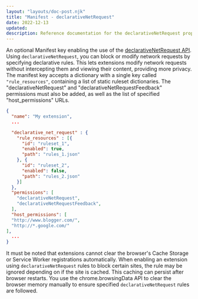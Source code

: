 ```yaml
---
layout: "layouts/doc-post.njk"
title: "Manifest - declarativeNetRequest"
date: 2022-12-13
updated: 
description: Reference documentation for the declarativeNetRequest property of manifest.json.
---
```


An optional Manifest key enabling the use of the [declarativeNetRequest API](/docs/extensions/reference/declarativeNetRequest/). Using `declarativeNetRequest`, you can block or modify network requests by specifying declarative rules. This lets extensions modify network requests without intercepting them and viewing their content, providing more privacy. The manifest key accepts a dictionary with a single key called `"rule_resources"`, containing a list of static ruleset dictionaries. The "declarativeNetRequest" and "declarativeNetRequestFeedback" permissions must also be added, as well as the list of specified  "host_permissions" URLs.

```json
{
  "name": "My extension",
  ...

  "declarative_net_request" : {
    "rule_resources" : [{
      "id": "ruleset_1",
      "enabled": true,
      "path": "rules_1.json"
    }, {
      "id": "ruleset_2",
      "enabled": false,
      "path": "rules_2.json"
    }]
  },
  "permissions": [
    "declarativeNetRequest",
    "declarativeNetRequestFeedback",
  ],
  "host_permissions": [
  "http://www.blogger.com/",
  "http://*.google.com/"
],
  ...
}
```

It must be noted that extensions cannot clear the browser's Cache Storage or Service Worker registrations automatically. When enabling an extension using `declarativeNetRequest` rules to block certain sites, the rule may be ignored depending on if the site is cached. This caching can persist after browser restarts. You use the chrome.browsingData API to clear the browser memory manually to ensure specified `declarativeNetRequest` rules are followed. 